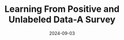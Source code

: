 ---
title: Learning From Positive and Unlabeled Data-A Survey
date: 2024-09-03
updated: 2022-09-03
categories: Research
tags:
  - 科研
  - PUL
top: 1
---